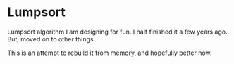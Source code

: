 # Lumpsort
Lumpsort algorithm I am designing for fun. I half finished it a few years ago. But, moved on to other things.

This is an attempt to rebuild it from memory, and hopefully better now. 
